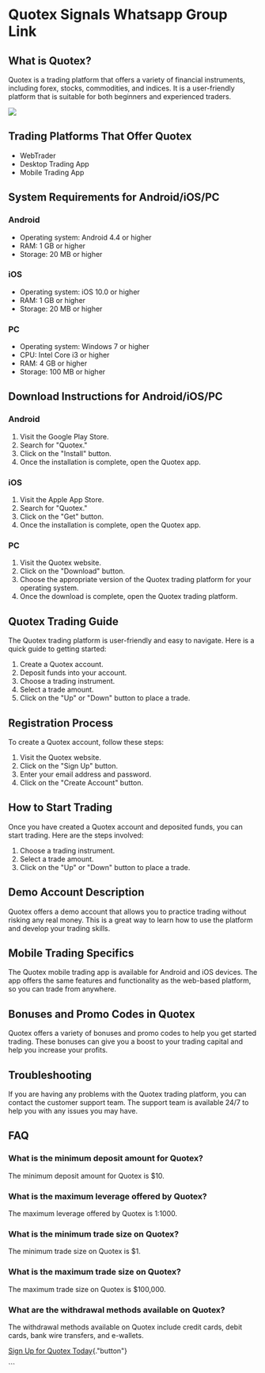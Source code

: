# Quotex Signals Whatsapp Group Link

## What is Quotex?

Quotex is a trading platform that offers a variety of financial
instruments, including forex, stocks, commodities, and indices. It is a
user-friendly platform that is suitable for both beginners and
experienced traders.

[![](https://static.quotex.io/files/11_en/300_250.jpg)](https://traff.sbs/brokerqxlid)

## Trading Platforms That Offer Quotex

-   WebTrader
-   Desktop Trading App
-   Mobile Trading App

## System Requirements for Android/iOS/PC

### Android

-   Operating system: Android 4.4 or higher
-   RAM: 1 GB or higher
-   Storage: 20 MB or higher

### iOS

-   Operating system: iOS 10.0 or higher
-   RAM: 1 GB or higher
-   Storage: 20 MB or higher

### PC

-   Operating system: Windows 7 or higher
-   CPU: Intel Core i3 or higher
-   RAM: 4 GB or higher
-   Storage: 100 MB or higher

## Download Instructions for Android/iOS/PC

### Android

1.  Visit the Google Play Store.
2.  Search for "Quotex."
3.  Click on the "Install" button.
4.  Once the installation is complete, open the Quotex app.

### iOS

1.  Visit the Apple App Store.
2.  Search for "Quotex."
3.  Click on the "Get" button.
4.  Once the installation is complete, open the Quotex app.

### PC

1.  Visit the Quotex website.
2.  Click on the "Download" button.
3.  Choose the appropriate version of the Quotex trading platform for
    your operating system.
4.  Once the download is complete, open the Quotex trading platform.

## Quotex Trading Guide

The Quotex trading platform is user-friendly and easy to navigate. Here
is a quick guide to getting started:

1.  Create a Quotex account.
2.  Deposit funds into your account.
3.  Choose a trading instrument.
4.  Select a trade amount.
5.  Click on the "Up" or "Down" button to place a trade.

## Registration Process

To create a Quotex account, follow these steps:

1.  Visit the Quotex website.
2.  Click on the "Sign Up" button.
3.  Enter your email address and password.
4.  Click on the "Create Account" button.

## How to Start Trading

Once you have created a Quotex account and deposited funds, you can
start trading. Here are the steps involved:

1.  Choose a trading instrument.
2.  Select a trade amount.
3.  Click on the "Up" or "Down" button to place a trade.

## Demo Account Description

Quotex offers a demo account that allows you to practice trading without
risking any real money. This is a great way to learn how to use the
platform and develop your trading skills.

## Mobile Trading Specifics

The Quotex mobile trading app is available for Android and iOS devices.
The app offers the same features and functionality as the web-based
platform, so you can trade from anywhere.

## Bonuses and Promo Codes in Quotex

Quotex offers a variety of bonuses and promo codes to help you get
started trading. These bonuses can give you a boost to your trading
capital and help you increase your profits.

## Troubleshooting

If you are having any problems with the Quotex trading platform, you can
contact the customer support team. The support team is available 24/7 to
help you with any issues you may have.

## FAQ

### What is the minimum deposit amount for Quotex?

The minimum deposit amount for Quotex is \$10.

### What is the maximum leverage offered by Quotex?

The maximum leverage offered by Quotex is 1:1000.

### What is the minimum trade size on Quotex?

The minimum trade size on Quotex is \$1.

### What is the maximum trade size on Quotex?

The maximum trade size on Quotex is \$100,000.

### What are the withdrawal methods available on Quotex?

The withdrawal methods available on Quotex include credit cards, debit
cards, bank wire transfers, and e-wallets.

[Sign Up for Quotex
Today](\%22https://traff.sbs/brokerqxsignup\%22){."button"}

\`\`\`

